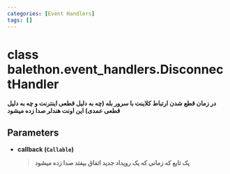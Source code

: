 ```yaml
---
categories: [Event Handlers]
tags: []
---
```


<h1>class balethon.event_handlers.<strong>DisconnectHandler</strong></h1>

<p align="left" dir="rtl"><strong>در زمان قطع شدن ارتباط کلاینت با سرور بله (چه به دلیل قطعی اینترنت و چه به دلیل قطعی عمدی) این اونت هندلر صدا زده میشود</strong></p>

<h2>Parameters</h2>

<ul>
<li><strong>callback (<code>Callable</code>)</strong><blockquote dir="rtl">
<p><strong>یک تابع که زمانی که یک رویداد جدید اتفاق بیفتد صدا زده میشود</strong></p>
</blockquote>
</li>
</ul>